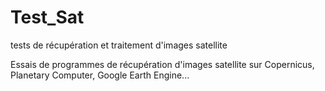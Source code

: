 # Test_Sat
tests de récupération et traitement d'images satellite

Essais de programmes de récupération d'images satellite sur Copernicus, Planetary Computer, Google Earth Engine... 
